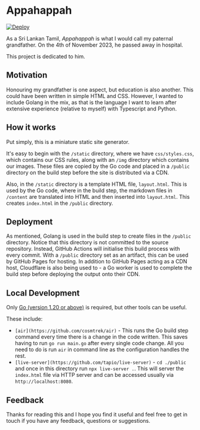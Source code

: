 # Appahappah

[![Deploy](https://github.com/shivan-s/appahappah/actions/workflows/main.yml/badge.svg)](https://github.com/shivan-s/appahappah/actions/workflows/main.yml)

As a Sri Lankan Tamil, _Appahappah_ is what I would call my paternal grandfather. On the 4th of November 2023, he passed away in hospital.

This project is dedicated to him.

## Motivation

Honouring my grandfather is one aspect, but education is also another. This could have been written in simple HTML and CSS. However, I wanted to include Golang in the mix, as that is the language I want to learn after extensive experience (relative to myself) with Typescript and Python.

## How it works

Put simply, this is a miniature static site generator.

It's easy to begin with the `/static` directory, where we have `css/styles.css`, which contains our CSS rules, along with an `/img` directory which contains our images. These files are copied by the Go code and placed in a `/public` directory on the build step before the site is distributed via a CDN.

Also, in the `/static` directory is a template HTML file, `layout.html`. This is used by the Go code, where in the build step, the markdown files in `/content` are translated into HTML and then inserted into `layout.html`. This creates `index.html` in the `/public` directory.

## Deployment

As mentioned, Golang is used in the build step to create files in the `/public` directory. Notice that this directory is not committed to the source repository. Instead, GitHub Actions will initialise this build process with every commit. With a `/public` directory set as an artifact, this can be used by GitHub Pages for hosting. In addition to GitHub Pages acting as a CDN host, Cloudflare is also being used to - a Go worker is used to complete the build step before deploying the output onto their CDN.

## Local Development

Only [Go (version 1.20 or above)](https://go.dev/) is required, but other tools can be useful.

These include:

- `[air](https://github.com/cosmtrek/air)` - This runs the Go build step command every time there is a change in the code written. This saves having to run `go run main.go` after every single code change. All you need to do is run `air` in command line as the configuration handles the rest.
- `[live-server](https://github.com/tapio/live-server)` - `cd ./public` and once in this directory run `npx live-server .`. This will server the `index.html` file via HTTP server and can be accessed usually via `http://localhost:8080`.

## Feedback

Thanks for reading this and I hope you find it useful and feel free to get in touch if you have any feedback, questions or suggestions.
